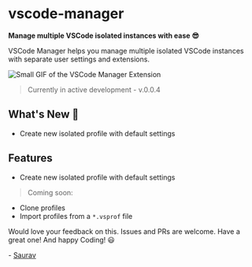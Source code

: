 # vscode-manager 
**Manage multiple VSCode isolated instances with ease 😎**

VSCode Manager helps you manage multiple isolated VSCode instances with separate user settings and extensions. 

![Small GIF of the VSCode Manager Extension](https://user-images.githubusercontent.com/9134050/120378526-2c159c80-c33c-11eb-8f06-ee0b74f9e196.gif)

> Currently in active development - v.0.0.4
## What's New 🎉
- Create new isolated profile with default settings

## Features

- Create new isolated profile with default settings

> Coming soon:
- Clone profiles
- Import profiles from a `*.vsprof` file

Would love your feedback on this. Issues and PRs are welcome. Have a great one! And happy Coding! 😃 

\- [Saurav](https://twitter.com/mrsauravsahu)
